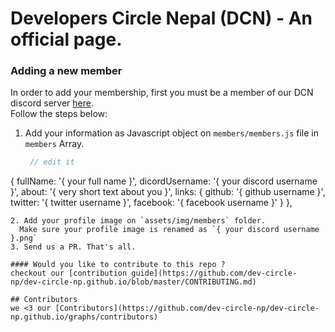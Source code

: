 # Developers Circle Nepal (DCN) - An official page.

### Adding a new member
 In order to add your membership, first you must be a member of our DCN discord server [here](https://discord.gg/acVJSXP).    
 Follow the steps below:   
1. Add your information as Javascript object on `members/members.js` file in `members` Array.   
   ```js
    // edit it
{
    fullName: '{ your full name }',
    dicordUsername: '{ your discord username }',
    about: '{ very short text about you }',
    links: {
      github: '{ github username }',
      twitter: '{ twitter username }',
      facebook: '{ facebook username }'
    }
  },
  ```
2. Add your profile image on `assets/img/members` folder. 
    Make sure your profile image is renamed as `{ your discord username }.png`  
3. Send us a PR. That's all.  

#### Would you like to contribute to this repo ? 
checkout our [contribution guide](https://github.com/dev-circle-np/dev-circle-np.github.io/blob/master/CONTRIBUTING.md)

## Contributors
we <3 our [Contributors](https://github.com/dev-circle-np/dev-circle-np.github.io/graphs/contributors) 
